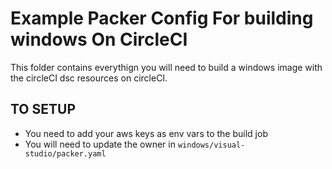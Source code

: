 #  Example Packer Config For building windows On CircleCI

This folder contains everythign you will need to build a windows image with the circleCI dsc resources on circleCI.


## TO SETUP
* You need to add your aws keys as env vars to the build job
* You will need to update the owner in `windows/visual-studio/packer.yaml`

